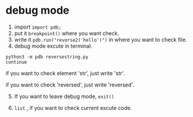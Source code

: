 # debug mode

1. import `import pdb;`
2. put it `breakpoint()` where you want check.
3. write it `pdb.run("reverse2('hello')")` in where you want to check file.
4. debug mode excute in terminal.
```
python3 -m pdb reversestring.py
continue
```
if you want to check element 'str', 
just write 'str'.

if you want to check 'reversed',
just write 'reversed'.

5. If you want to leave debug mode,
`exit()`

6. `list` , if you want to check current excute code.